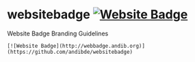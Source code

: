 # websitebadge [![Website Badge](http://webbadge.andib.org)](https://github.com/andibde/websitebadge)

Website Badge Branding Guidelines
```
[![Website Badge](http://webbadge.andib.org)](https://github.com/andibde/websitebadge)
```
